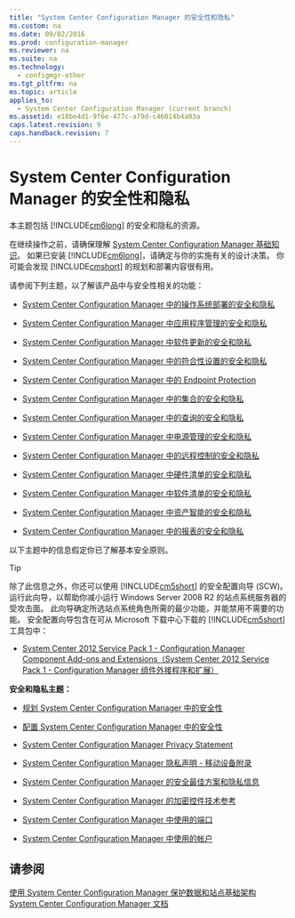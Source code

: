 ```yaml
---
title: "System Center Configuration Manager 的安全性和隐私"
ms.custom: na
ms.date: 09/02/2016
ms.prod: configuration-manager
ms.reviewer: na
ms.suite: na
ms.technology: 
  - configmgr-other
ms.tgt_pltfrm: na
ms.topic: article
applies_to: 
  - System Center Configuration Manager (current branch)
ms.assetid: e18be4d1-9f6e-477c-a79d-c46014b4a03a
caps.latest.revision: 9
caps.handback.revision: 7
---
```

# System Center Configuration Manager 的安全性和隐私
本主题包括 [!INCLUDE[cm6long](../LocTest/includes/cm6long_md.md)] 的安全和隐私的资源。  
  
 在继续操作之前，请确保理解 [System Center Configuration Manager 基础知识](../LocTest/Fundamentals-of-System-Center-Configuration-Manager.md)。 如果已安装 [!INCLUDE[cm6long](../LocTest/includes/cm6long_md.md)]，请确定与你的实施有关的设计决策。 你可能会发现 [!INCLUDE[cmshort](../LocTest/includes/cmshort_md.md)] 的规划和部署内容很有用。  
  
 请参阅下列主题，以了解该产品中与安全性相关的功能：  
  
-   [System Center Configuration Manager 中的操作系统部署的安全和隐私](../LocTest/Security-and-privacy-for-operating-system-deployment-in-System-Center-Configuration-Manager.md)  
  
-   [System Center Configuration Manager 中应用程序管理的安全和隐私](../LocTest/Security-and-privacy-for-application-management-in-System-Center-Configuration-Manager.md)  
  
-   [System Center Configuration Manager 中软件更新的安全和隐私](../LocTest/Security-and-privacy-for-software-updates-in-System-Center-Configuration-Manager.md)  
  
-   [System Center Configuration Manager 中的符合性设置的安全和隐私](../LocTest/Security-and-privacy-for-compliance-settings-in-System-Center-Configuration-Manager.md)  
  
-   [System Center Configuration Manager 中的 Endpoint Protection](../LocTest/Endpoint-Protection-in-System-Center-Configuration-Manager.md)  
  
-   [System Center Configuration Manager 中的集合的安全和隐私](../LocTest/Security-and-privacy-for-collections-in-System-Center-Configuration-Manager.md)  
  
-   [System Center Configuration Manager 中的查询的安全和隐私](../LocTest/Security-and-privacy-for-queries-in-System-Center-Configuration-Manager.md)  
  
-   [System Center Configuration Manager 中电源管理的安全和隐私](../LocTest/Security-and-privacy-for-power-management-in-System-Center-Configuration-Manager.md)  
  
-   [System Center Configuration Manager 中的远程控制的安全和隐私](../LocTest/Security-and-privacy-for-remote-control-in-System-Center-Configuration-Manager.md)  
  
-   [System Center Configuration Manager 中硬件清单的安全和隐私](../LocTest/Security-and-privacy-for-hardware-inventory-in-System-Center-Configuration-Manager.md)  
  
-   [System Center Configuration Manager 中软件清单的安全和隐私](../LocTest/Security-and-privacy-for-software-inventory-in-System-Center-Configuration-Manager.md)  
  
-   [System Center Configuration Manager 中资产智能的安全和隐私](../LocTest/Security-and-privacy-for-Asset-Intelligence-in-System-Center-Configuration-Manager.md)  
  
-   [System Center Configuration Manager 中的报表的安全和隐私](../LocTest/Security-and-privacy-for-reporting-in-System-Center-Configuration-Manager.md)  
  
 以下主题中的信息假定你已了解基本安全原则。  
  
> [!TIP]  
>  除了此信息之外，你还可以使用 [!INCLUDE[cm5short](../LocTest/includes/cm5short_md.md)] 的安全配置向导 \(SCW\)。 运行此向导，以帮助你减小运行 Windows Server 2008 R2 的站点系统服务器的受攻击面。 此向导确定所选站点系统角色所需的最少功能，并能禁用不需要的功能。 安全配置向导包含在可从 Microsoft 下载中心下载的 [!INCLUDE[cm5short](../LocTest/includes/cm5short_md.md)] 工具包中：  
>   
>  -   [System Center 2012 Service Pack 1 \- Configuration Manager Component Add\-ons and Extensions（System Center 2012 Service Pack 1 \- Configuration Manager 组件外接程序和扩展）](http://www.microsoft.com/download/details.aspx?id=36213)  
  
 **安全和隐私主题：**  
  
-   [规划 System Center Configuration Manager 中的安全性](../LocTest/Plan-for-security-in-System-Center-Configuration-Manager.md)  
  
-   [配置 System Center Configuration Manager 中的安全性](../LocTest/Configure-security-in-System-Center-Configuration-Manager.md)  
  
-   [System Center Configuration Manager Privacy Statement](assetId:///de4e7752-7490-4c3f-9550-ac7f476d99d8)  
  
-   [System Center Configuration Manager 隐私声明 \- 移动设备附录](../LocTest/System-Center-Configuration-Manager-privacy-statement---Mobile-device-addendum.md)  
  
-   [System Center Configuration Manager 的安全最佳方案和隐私信息](../LocTest/Security-best-practices-and-privacy-information-for-System-Center-Configuration-Manager.md)  
  
-   [System Center Configuration Manager 的加密控件技术参考](../LocTest/Cryptographic-controls-technical-reference-for-System-Center-Configuration-Manager.md)  
  
-   [System Center Configuration Manager 中使用的端口](../LocTest/Ports-used-in-System-Center-Configuration-Manager.md)  
  
-   [System Center Configuration Manager 中使用的帐户](../LocTest/Accounts-used-in-System-Center-Configuration-Manager.md)  
  
## 请参阅  
 [使用 System Center Configuration Manager 保护数据和站点基础架构](../LocTest/Protect-data-and-site-infrastructure-with-System-Center-Configuration-Manager.md)   
 [System Center Configuration Manager 文档](../LocTest/Documentation-for-System-Center-Configuration-Manager.md)